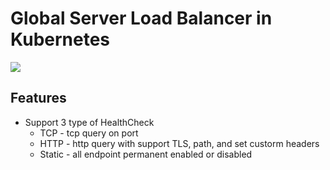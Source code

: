 # Global Server Load Balancer in Kubernetes

![](https://raw.githubusercontent.com/vaishutin/gslb-operator/main/docs/components.drawio.svg)

## Features
- Support 3 type of HealthCheck
  - TCP - tcp query on port
  - HTTP - http query with support TLS, path, and set custorm headers
  - Static - all endpoint permanent enabled or disabled
